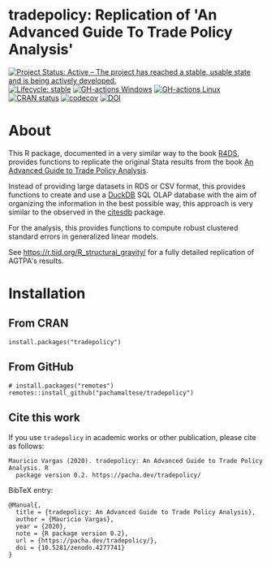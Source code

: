 # tradepolicy: Replication of 'An Advanced Guide To Trade Policy Analysis'

[![Project Status: Active – The project has reached a stable, usable state and is being actively developed.](https://www.repostatus.org/badges/latest/active.svg)](https://www.repostatus.org/#active)
[![Lifecycle: stable](https://img.shields.io/badge/lifecycle-stable-brightgreen.svg)](https://www.tidyverse.org/lifecycle/#stable)
[![GH-actions Windows](https://github.com/pachamaltese/tradepolicy/workflows/check-windows/badge.svg)](https://github.com/pachamaltese/tradepolicy/actions)
[![GH-actions Linux](https://github.com/pachamaltese/tradepolicy/workflows/check-linux/badge.svg)](https://github.com/pachamaltese/tradepolicy/actions)
[![CRAN status](https://www.r-pkg.org/badges/version/tradepolicy)](https://cran.r-project.org/package=tradepolicy)
[![codecov](https://codecov.io/gh/pachamaltese/tradepolicy/branch/main/graph/badge.svg?token=9UOFPQHTF2)](https://codecov.io/gh/pachamaltese/tradepolicy)
[![DOI](https://zenodo.org/badge/DOI/10.5281/zenodo.4277741.svg)](https://doi.org/10.5281/zenodo.4277741)

# About

This R package, documented in a very similar way to the book [R4DS](https://r4ds.had.co.nz/), provides functions to replicate the original Stata results from the book [An Advanced Guide to Trade Policy Analysis](https://vi.unctad.org/tpa/web/Advanced%20Guide%20to%20TPA/readme.pdf).

Instead of providing large datasets in RDS or CSV format, this provides functions to create and use a [DuckDB](https://duckdb.org/) SQL OLAP database with the aim of organizing the information in the best possible way, this approach is very similar to the observed in the [citesdb](https://github.com/ropensci/citesdb) package.

For the analysis, this provides functions to compute robust clustered standard errors in generalized linear models.

See https://r.tiid.org/R_structural_gravity/ for a fully detailed replication of AGTPA's results.

# Installation

## From CRAN

```
install.packages("tradepolicy")
```

## From GitHub

```
# install.packages("remotes")
remotes::install_github("pachamaltese/tradepolicy")
```

## Cite this work

If you use `tradepolicy` in academic works or other publication, please cite as follows:

```
Mauricio Vargas (2020). tradepolicy: An Advanced Guide to Trade Policy Analysis. R
  package version 0.2. https://pacha.dev/tradepolicy/
```

BibTeX entry:

```
@Manual{,
  title = {tradepolicy: An Advanced Guide to Trade Policy Analysis},
  author = {Mauricio Vargas},
  year = {2020},
  note = {R package version 0.2},
  url = {https://pacha.dev/tradepolicy/},
  doi = {10.5281/zenodo.4277741}
}
```

